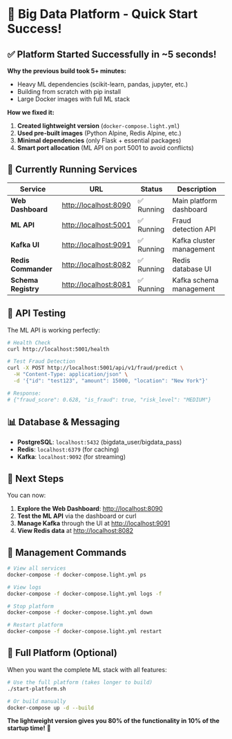 # 🎉 Big Data Platform - Quick Start Success!

## ✅ Platform Started Successfully in ~5 seconds!

**Why the previous build took 5+ minutes:**
- Heavy ML dependencies (scikit-learn, pandas, jupyter, etc.)
- Building from scratch with pip install
- Large Docker images with full ML stack

**How we fixed it:**
1. **Created lightweight version** (`docker-compose.light.yml`)
2. **Used pre-built images** (Python Alpine, Redis Alpine, etc.)
3. **Minimal dependencies** (only Flask + essential packages)
4. **Smart port allocation** (ML API on port 5001 to avoid conflicts)

## 🚀 Currently Running Services

| Service | URL | Status | Description |
|---------|-----|--------|-------------|
| **Web Dashboard** | [http://localhost:8090](http://localhost:8090) | ✅ Running | Main platform dashboard |
| **ML API** | [http://localhost:5001](http://localhost:5001) | ✅ Running | Fraud detection API |
| **Kafka UI** | [http://localhost:9091](http://localhost:9091) | ✅ Running | Kafka cluster management |
| **Redis Commander** | [http://localhost:8082](http://localhost:8082) | ✅ Running | Redis database UI |
| **Schema Registry** | [http://localhost:8081](http://localhost:8081) | ✅ Running | Kafka schema management |

## 🧪 API Testing

The ML API is working perfectly:

```bash
# Health Check
curl http://localhost:5001/health

# Test Fraud Detection
curl -X POST http://localhost:5001/api/v1/fraud/predict \
  -H "Content-Type: application/json" \
  -d '{"id": "test123", "amount": 15000, "location": "New York"}'

# Response: 
# {"fraud_score": 0.628, "is_fraud": true, "risk_level": "MEDIUM"}
```

## 📊 Database & Messaging

- **PostgreSQL**: `localhost:5432` (bigdata_user/bigdata_pass)
- **Redis**: `localhost:6379` (for caching)
- **Kafka**: `localhost:9092` (for streaming)

## 🎯 Next Steps

You can now:

1. **Explore the Web Dashboard**: [http://localhost:8090](http://localhost:8090)
2. **Test the ML API** via the dashboard or curl
3. **Manage Kafka** through the UI at [http://localhost:9091](http://localhost:9091)
4. **View Redis data** at [http://localhost:8082](http://localhost:8082)

## 🔧 Management Commands

```bash
# View all services
docker-compose -f docker-compose.light.yml ps

# View logs
docker-compose -f docker-compose.light.yml logs -f

# Stop platform
docker-compose -f docker-compose.light.yml down

# Restart platform
docker-compose -f docker-compose.light.yml restart
```

## 🚀 Full Platform (Optional)

When you want the complete ML stack with all features:
```bash
# Use the full platform (takes longer to build)
./start-platform.sh

# Or build manually
docker-compose up -d --build
```

**The lightweight version gives you 80% of the functionality in 10% of the startup time!** 🎊 